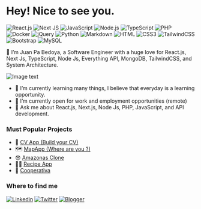 # Hey! Nice to see you.

![React.js](https://img.shields.io/badge/React.js-0081CB?style=flat-square&logo=react&logoColor=61DAFB)
![Next JS](https://img.shields.io/badge/Next-black?style=square&logo=next.js&logoColor=white)
![JavaScript](https://img.shields.io/badge/JavaScript-F7DF1E?style=flat-square&logo=javascript&logoColor=black)
![Node.js](https://img.shields.io/badge/Node.js-43853D?style=flat-square&logo=node.js&logoColor=white)
![TypeScript](https://img.shields.io/badge/TypeScript-007ACC?style=flat-square&logo=typescript&logoColor=white)
![PHP](https://img.shields.io/badge/PHP-777BB4?style=flat-square&logo=php&logoColor=white)
![Docker](https://img.shields.io/badge/Docker-0CC1F3?style=flat-square&logo=docker&logoColor=white)
![jQuery](https://img.shields.io/badge/jQuery-0769AD?style=flat-square&logo=jquery&logoColor=white)
![Python](https://img.shields.io/badge/Python-3776AB?style=flat-square&logo=python&logoColor=white)
![Markdown](https://img.shields.io/badge/Markdown-000000?style=flat-square&logo=markdown&logoColor=white)
![HTML](https://img.shields.io/badge/HTML5-E34F26?style=flat-square&logo=html5&logoColor=white)
![CSS3](https://img.shields.io/badge/CSS3-1572B6?style=flat-square&logo=css3&logoColor=white)
![TailwindCSS](https://img.shields.io/badge/Tailwind_CSS-38B2AC?style=flat-square&logo=tailwind-css&logoColor=white)
![Bootstrap](https://img.shields.io/badge/Bootstrap-563D7C?style=flat-square&logo=bootstrap&logoColor=white)
![MySQL](https://img.shields.io/badge/MySQL-005C84?style=flat-square&logo=mysql&logoColor=white)


🙋 I’m Juan Pa Bedoya, a Software Engineer with a huge love for React.js, Next Js, TypeScript, Node Js, Everything API, MongoDB, TailwindCSS, and System Architecture.

![Image text](https://github.com/Juanpabedoyav/portafolio/blob/main/github1.png)
 
- 🌱 I’m currently learning many things, I believe that everyday is a learning opportunity.
- 👯 I’m currently open for work and employment opportunities (remote)
- 💬 Ask me about React.js, Next.js, Node Js, PHP, JavaScript, and API development.

### Must Popular Projects
 - 🌮 [CV App (Build your CV)](https://github.com/Juanpabedoyav/Cv-App)
 - 🗺️ [MapApp (Where are you ?)](https://github.com/Juanpabedoyav/MapsApp)
 - 😎 [Amazonas Clone](https://github.com/Juanpabedoyav/sprint3)
 - 👩‍🍳 [Recipe App](https://github.com/juanpabedoyav/recipeapp)
 - 🏦 [Cooperativa](http://www.seficoop.com/)

### Where to find me

[![Linkedin](https://img.shields.io/badge/LinkedIn-0077B5?style=flat-square&logo=linkedin&logoColor=white)](https://www.linkedin.com/in/juanpabedoyav/) 
[![Twitter](https://img.shields.io/badge/Twitter-1DA1F2?style=flat-square&logo=twitter&logoColor=white)](https://twitter.com/juanpabedoyav)
[![Blogger](https://img.shields.io/badge/Blogger-FF5722?style=flat-square&logo=blogger&logoColor=white)](https://juanpabedoyav.com/)

